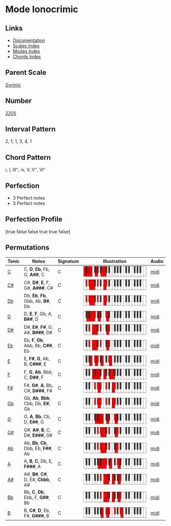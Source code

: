 # Mode Ionocrimic

## Links

- [Documentation](index.md)
- [Scales Index](Scales.md)
- [Modes Index](Modes.md)
- [Chords Index](Chords.md)

## Parent Scale

[Syrimic](ScaleSyrimic.md)

## Number

[2205](https://ianring.com/musictheory/scales/2205)

## Interval Pattern

2, 1, 1, 3, 4, 1

## Chord Pattern

i, I, III⁺, iv, V, V⁺, VI⁺

## Perfection

- 3 Perfect notes
- 3 Perfect notes

## Perfection Profile

[true false false true true false]

## Permutations

| Tonic | Notes | Signature | Illustration | Audio |
|-------|-------|-----------|--------------|-------|
| [C](ModeCNaturalIonocrimic.md) | C, **D**, **Eb**, Fb, G, **A##**, C | C | ![CNaturalIonocrimic](ModeCNaturalIonocrimic.png) | [midi](https://github.com/edipermadi/music/blob/main/docs/ModeCNaturalIonocrimic.mid?raw=true) |
| [C#](ModeCSharpIonocrimic.md) | C#, **D#**, **E**, F, G#, **A###**, C# | C | ![CSharpIonocrimic](ModeCSharpIonocrimic.png) | [midi](https://github.com/edipermadi/music/blob/main/docs/ModeCSharpIonocrimic.mid?raw=true) |
| [Db](ModeDFlatIonocrimic.md) | Db, **Eb**, **Fb**, Gbb, Ab, **B#**, Db | C | ![DFlatIonocrimic](ModeDFlatIonocrimic.png) | [midi](https://github.com/edipermadi/music/blob/main/docs/ModeDFlatIonocrimic.mid?raw=true) |
| [D](ModeDNaturalIonocrimic.md) | D, **E**, **F**, Gb, A, **B##**, D | C | ![DNaturalIonocrimic](ModeDNaturalIonocrimic.png) | [midi](https://github.com/edipermadi/music/blob/main/docs/ModeDNaturalIonocrimic.mid?raw=true) |
| [D#](ModeDSharpIonocrimic.md) | D#, **E#**, **F#**, G, A#, **B###**, D# | C | ![DSharpIonocrimic](ModeDSharpIonocrimic.png) | [midi](https://github.com/edipermadi/music/blob/main/docs/ModeDSharpIonocrimic.mid?raw=true) |
| [Eb](ModeEFlatIonocrimic.md) | Eb, **F**, **Gb**, Abb, Bb, **C##**, Eb | C | ![EFlatIonocrimic](ModeEFlatIonocrimic.png) | [midi](https://github.com/edipermadi/music/blob/main/docs/ModeEFlatIonocrimic.mid?raw=true) |
| [E](ModeENaturalIonocrimic.md) | E, **F#**, **G**, Ab, B, **C###**, E | C | ![ENaturalIonocrimic](ModeENaturalIonocrimic.png) | [midi](https://github.com/edipermadi/music/blob/main/docs/ModeENaturalIonocrimic.mid?raw=true) |
| [F](ModeFNaturalIonocrimic.md) | F, **G**, **Ab**, Bbb, C, **D##**, F | C | ![FNaturalIonocrimic](ModeFNaturalIonocrimic.png) | [midi](https://github.com/edipermadi/music/blob/main/docs/ModeFNaturalIonocrimic.mid?raw=true) |
| [F#](ModeFSharpIonocrimic.md) | F#, **G#**, **A**, Bb, C#, **D###**, F# | C | ![FSharpIonocrimic](ModeFSharpIonocrimic.png) | [midi](https://github.com/edipermadi/music/blob/main/docs/ModeFSharpIonocrimic.mid?raw=true) |
| [Gb](ModeGFlatIonocrimic.md) | Gb, **Ab**, **Bbb**, Cbb, Db, **E#**, Gb | C | ![GFlatIonocrimic](ModeGFlatIonocrimic.png) | [midi](https://github.com/edipermadi/music/blob/main/docs/ModeGFlatIonocrimic.mid?raw=true) |
| [G](ModeGNaturalIonocrimic.md) | G, **A**, **Bb**, Cb, D, **E##**, G | C | ![GNaturalIonocrimic](ModeGNaturalIonocrimic.png) | [midi](https://github.com/edipermadi/music/blob/main/docs/ModeGNaturalIonocrimic.mid?raw=true) |
| [G#](ModeGSharpIonocrimic.md) | G#, **A#**, **B**, C, D#, **E###**, G# | C | ![GSharpIonocrimic](ModeGSharpIonocrimic.png) | [midi](https://github.com/edipermadi/music/blob/main/docs/ModeGSharpIonocrimic.mid?raw=true) |
| [Ab](ModeAFlatIonocrimic.md) | Ab, **Bb**, **Cb**, Dbb, Eb, **F##**, Ab | C | ![AFlatIonocrimic](ModeAFlatIonocrimic.png) | [midi](https://github.com/edipermadi/music/blob/main/docs/ModeAFlatIonocrimic.mid?raw=true) |
| [A](ModeANaturalIonocrimic.md) | A, **B**, **C**, Db, E, **F###**, A | C | ![ANaturalIonocrimic](ModeANaturalIonocrimic.png) | [midi](https://github.com/edipermadi/music/blob/main/docs/ModeANaturalIonocrimic.mid?raw=true) |
| [A#](ModeASharpIonocrimic.md) | A#, **B#**, **C#**, D, E#, **Cbbb**, A# | C | ![ASharpIonocrimic](ModeASharpIonocrimic.png) | [midi](https://github.com/edipermadi/music/blob/main/docs/ModeASharpIonocrimic.mid?raw=true) |
| [Bb](ModeBFlatIonocrimic.md) | Bb, **C**, **Db**, Ebb, F, **G##**, Bb | C | ![BFlatIonocrimic](ModeBFlatIonocrimic.png) | [midi](https://github.com/edipermadi/music/blob/main/docs/ModeBFlatIonocrimic.mid?raw=true) |
| [B](ModeBNaturalIonocrimic.md) | B, **C#**, **D**, Eb, F#, **G###**, B | C | ![BNaturalIonocrimic](ModeBNaturalIonocrimic.png) | [midi](https://github.com/edipermadi/music/blob/main/docs/ModeBNaturalIonocrimic.mid?raw=true) |
